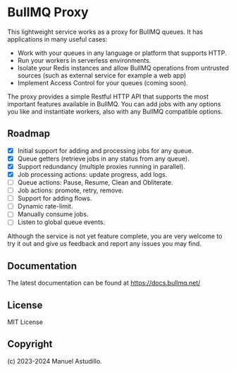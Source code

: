 # BullMQ Proxy

This lightweight service works as a proxy for BullMQ queues. It has applications in many useful cases:

- Work with your queues in any language or platform that supports HTTP.
- Run your workers in serverless environments.
- Isolate your Redis instances and allow BullMQ operations from untrusted sources (such as external service for example a web app)
- Implement Access Control for your queues (coming soon).

The proxy provides a simple Restful HTTP API that supports the most important features available in BullMQ. You
can add jobs with any options you like and instantiate workers, also with any BullMQ compatible options.

## Roadmap

- [x] Initial support for adding and processing jobs for any queue.
- [x] Queue getters (retrieve jobs in any status from any queue).
- [x] Support redundancy (multiple proxies running in parallel).
- [x] Job processing actions: update progress, add logs.
- [ ] Queue actions: Pause, Resume, Clean and Obliterate.
- [ ] Job actions: promote, retry, remove.
- [ ] Support for adding flows.
- [ ] Dynamic rate-limit.
- [ ] Manually consume jobs.
- [ ] Listen to global queue events.

Although the service is not yet feature complete, you are very welcome to try it out and give us
feedback and report any issues you may find.

## Documentation

The latest documentation can be found at https://docs.bullmq.net/

## License

MIT License

## Copyright

(c) 2023-2024 Manuel Astudillo.
